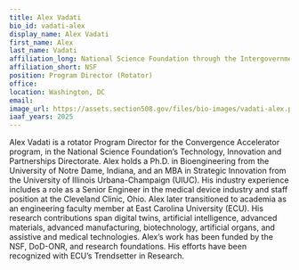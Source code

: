 ```yaml
---
title: Alex Vadati
bio_id: vadati-alex
display_name: Alex Vadati
first_name: Alex
last_name: Vadati
affiliation_long: National Science Foundation through the Intergovernmental Personnel Act
affiliation_short: NSF
position: Program Director (Rotator)
office: 
location: Washington, DC
email: 
image_url: https://assets.section508.gov/files/bio-images/vadati-alex.png
iaaf_years: 2025
---
```

Alex Vadati is a rotator Program Director for the Convergence Accelerator program, in the National Science Foundation’s Technology, Innovation and Partnerships Directorate. Alex holds a Ph.D. in Bioengineering from the University of Notre Dame, Indiana, and an MBA in Strategic Innovation from the University of Illinois Urbana-Champaign (UIUC). His industry experience includes a role as a Senior Engineer in the medical device industry and staff position at the Cleveland Clinic, Ohio. Alex later transitioned to academia as an engineering faculty member at East Carolina University (ECU). His research contributions span digital twins, artificial intelligence, advanced materials, advanced manufacturing, biotechnology, artificial organs, and assistive and medical technologies. Alex’s work has been funded by the NSF, DoD-ONR, and research foundations. His efforts have been recognized with ECU’s Trendsetter in Research.